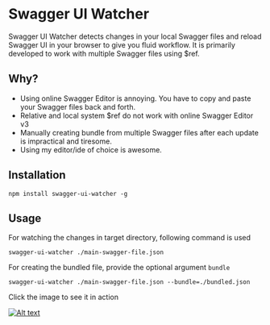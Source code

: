 # Swagger UI Watcher

Swagger UI Watcher detects changes in your local Swagger files and reload Swagger UI in your browser to give you fluid workflow. It is primarily developed to work with multiple Swagger files using $ref.

## Why?

- Using online Swagger Editor is annoying. You have to copy and paste your Swagger files back and forth.
- Relative and local system $ref do not work with online Swagger Editor v3
- Manually creating bundle from multiple Swagger files after each update is impractical and tiresome.
- Using my editor/ide of choice is awesome.

## Installation



```
npm install swagger-ui-watcher -g
```

## Usage

For watching the changes in target directory, following command is used
```
swagger-ui-watcher ./main-swagger-file.json 
```

For creating the bundled file, provide the optional argument `bundle`

```
swagger-ui-watcher ./main-swagger-file.json --bundle=./bundled.json
```

Click the image to see it in action

[![Alt text](http://i.imgur.com/UQMAn4U.png)](https://www.youtube.com/embed/s-77RrN311c?autoplay=1)

